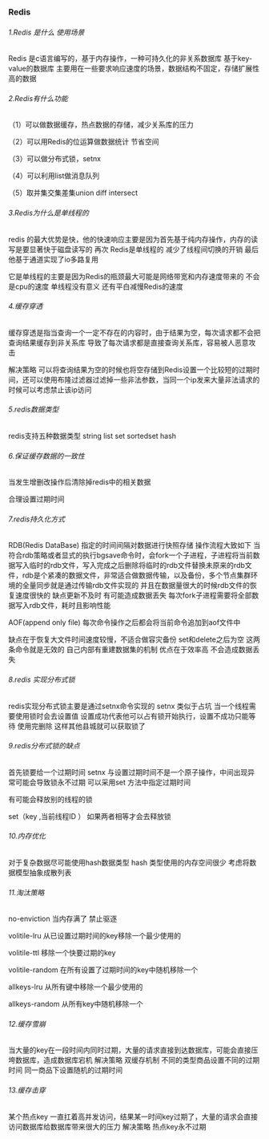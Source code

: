 ### 																							Redis

###### 1.Redis 是什么 使用场景

Redis 是c语言编写的，基于内存操作，一种可持久化的非关系数据库 基于key-value的数据库 主要用在一些要求响应速度的场景，数据结构不固定，存储扩展性高的数据

###### 2.Redis有什么功能

（1）可以做数据缓存，热点数据的存储，减少关系库的压力

（2）可以用Redis的位运算做数据统计 节省空间

（3）可以做分布式锁，setnx

（4）可以利用list做消息队列

（5）取并集交集差集union  diff intersect

###### 3.Redis为什么是单线程的

redis 的最大优势是快，他的快速响应主要是因为首先基于纯内存操作，内存的读写是要显著快于磁盘读写的 再次 Redis是单线程的 减少了线程间切换的开销 最后 他基于通道实现了io多路复用 

它是单线程的主要是因为Redis的瓶颈最大可能是网络带宽和内存速度带来的 不会是cpu的速度 单线程没有意义 还有平白减慢Redis的速度

###### 4.缓存穿透 

缓存穿透是指当查询一个一定不存在的内容时，由于结果为空，每次请求都不会把查询结果缓存到非关系库 导致了每次请求都是直接查询关系库，容易被人恶意攻击 

解决策略 可以将查询结果为空的时候也将空存储到Redis设置一个比较短的过期时间，还可以使用布隆过滤器过滤掉一些非法参数，当同一个ip发来大量非法请求的时候可以考虑禁止该ip访问

###### 5.redis数据类型

redis支持五种数据类型 string list set sortedset hash

###### 6.保证缓存数据的一致性

当发生增删改操作后清除掉redis中的相关数据

合理设置过期时间

###### 7.redis持久化方式

RDB(Redis DataBase) 指定的时间间隔对数据进行快照存储 操作流程大致如下 当符合rdb策略或者显式的执行bgsave命令时，会fork一个子进程，子进程将当前数据写入临时的rdb文件，写入完成之后删除将临时的rdb文件替换未原来的rdb文件，rdb是个紧凑的数据文件，非常适合做数据传输，以及备份，多个节点集群环境的全量同步就是通过传输rdb文件实现的 并且在数据量很大的时候rdb文件的恢复速度很快的 缺点更新不及时 有可能造成数据丢失  每次fork子进程需要将全部数据写入rdb文件，耗时且影响性能

AOF(append only file) 每次命令操作之后都会将当前命令追加到aof文件中

缺点在于恢复大文件时间速度较慢，不适合做容灾备份 set和delete之后为空 这两条命令就是无效的 自己内部有重建数据集的机制 优点在于效率高 不会造成数据丢失

###### 8.redis 实现分布式锁

redis实现分布式锁主要是通过setnx命令实现的 setnx 类似于占坑 当一个线程需要使用锁时会去设置值 设置成功代表他可以占有锁开始执行，设置不成功只能等待 使用完删除 这样其他县城就可以获取锁了

###### 9.redis分布式锁的缺点

首先锁要给一个过期时间  setnx 与设置过期时间不是一个原子操作，中间出现异常可能会导致锁永不过期 可以采用set 方法中指定过期时间

有可能会释放别的线程的锁

set（key ,当前线程ID ） 如果两者相等才会去释放锁

###### 10.内存优化 

对于复杂数据尽可能使用hash数据类型 hash 类型使用的内存空间很少 考虑将数据模型抽象成散列表

###### 11.淘汰策略

no-enviction 当内存满了 禁止驱逐

volitile-lru 从已设置过期时间的key移除一个最少使用的

volitile-ttl 移除一个快要过期的key

volitile-random 在所有设置了过期时间的key中随机移除一个

allkeys-lru 从所有键中移除一个最少使用的

allkeys-random 从所有key中随机移除一个

###### 12.缓存雪崩

当大量的key在一段时间内同时过期，大量的请求直接到达数据库，可能会直接压垮数据库，造成数据库宕机 解决策略 双缓存机制 不同的类型商品设置不同的过期时间 同一商品下设置随机的过期时间

###### 13.缓存击穿

某个热点key 一直扛着高并发访问，结果某一时间key过期了，大量的请求会直接访问数据库给数据库带来很大的压力  解决策略 热点key永不过期